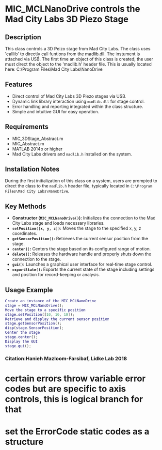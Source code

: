 # MIC_MCLNanoDrive controls the Mad City Labs 3D Piezo Stage
## Description
This class controls a 3D Peizo stage from Mad City Labs.  The class
uses 'calllib' to directly call funtions from the madlib.dll. The instument
is attached via USB.
The first time an object of this class is created, the user must
direct the object to the 'madlib.h' header file.  This is usually
located here:  C:\Program Files\Mad City Labs\NanoDrive
## Features
- Direct control of Mad City Labs 3D Piezo stages via USB.
- Dynamic link library interaction using `madlib.dll` for stage control.
- Error handling and reporting integrated within the class structure.
- Simple and intuitive GUI for easy operation.
## Requirements
- MIC_3DStage_Abstract.m
- MIC_Abstract.m
- MATLAB 2014b or higher
- Mad City Labs drivers and `madlib.h` installed on the system.
## Installation Notes
During the first initialization of this class on a system, users are prompted to direct the class to the `madlib.h` header file, typically located in `C:\Program Files\Mad City Labs\NanoDrive`.
## Key Methods
- **Constructor (`MIC_MCLNanoDrive()`):** Initializes the connection to the Mad City Labs stage and loads necessary libraries.
- **`setPosition([x, y, z])`:** Moves the stage to the specified x, y, z coordinates.
- **`getSensorPosition()`:** Retrieves the current sensor position from the stage.
- **`center()`:** Centers the stage based on its configured range of motion.
- **`delete()`:** Releases the hardware handle and properly shuts down the connection to the stage.
- **`gui()`:** Launches a graphical user interface for real-time stage control.
- **`exportState()`:** Exports the current state of the stage including settings and position for record-keeping or analysis.
## Usage Example
```matlab
Create an instance of the MIC_MCLNanoDrive
stage = MIC_MCLNanoDrive();
Move the stage to a specific position
stage.setPosition([10, 10, 10]);
Retrieve and display the current sensor position
stage.getSensorPosition();
disp(stage.SensorPosition);
Center the stage
stage.center();
Display the GUI
stage.gui();
```
### Citation:Hanieh Mazloom-Farsibaf, Lidke Lab 2018
# certain errors throw variable error codes but are specific to axis controls, this is logical branch for that
# set the ErrorCode static codes as a structure
